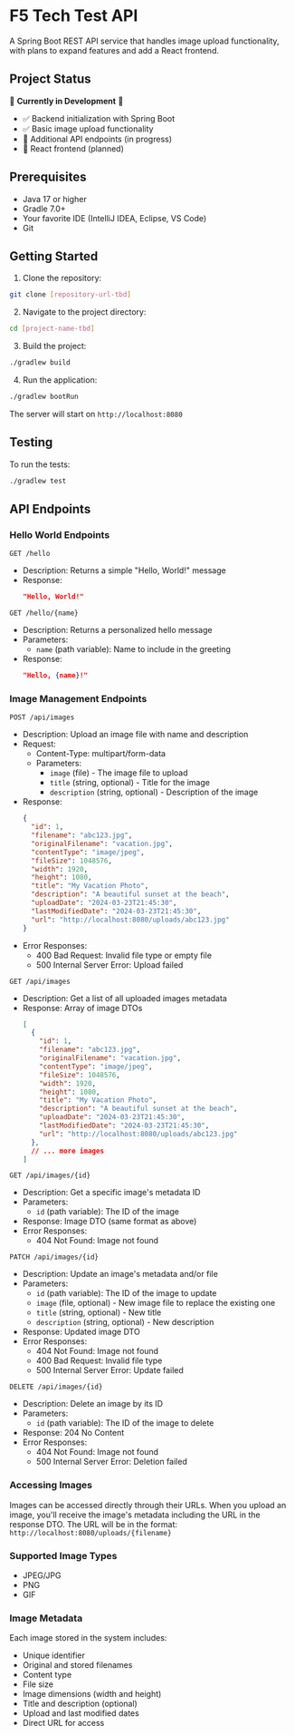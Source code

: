 # F5 Tech Test API

A Spring Boot REST API service that handles image upload functionality, with plans to expand features and add a React frontend.

## Project Status

🚧 **Currently in Development** 🚧

- ✅ Backend initialization with Spring Boot
- ✅ Basic image upload functionality
- 🔄 Additional API endpoints (in progress)
- 📝 React frontend (planned)

## Prerequisites

- Java 17 or higher
- Gradle 7.0+
- Your favorite IDE (IntelliJ IDEA, Eclipse, VS Code)
- Git

## Getting Started

1. Clone the repository:
```bash
git clone [repository-url-tbd]
```

2. Navigate to the project directory:
```bash
cd [project-name-tbd]
```

3. Build the project:
```bash
./gradlew build
```

4. Run the application:
```bash
./gradlew bootRun
```

The server will start on `http://localhost:8080`

## Testing

To run the tests:
```bash
./gradlew test
```

## API Endpoints

### Hello World Endpoints

```http
GET /hello
```
- Description: Returns a simple "Hello, World!" message
- Response: 
  ```json
  "Hello, World!"
  ```

```http
GET /hello/{name}
```
- Description: Returns a personalized hello message
- Parameters:
  - `name` (path variable): Name to include in the greeting
- Response: 
  ```json
  "Hello, {name}!"
  ```

### Image Management Endpoints

```http
POST /api/images
```
- Description: Upload an image file with name and description
- Request: 
  - Content-Type: multipart/form-data
  - Parameters:
    - `image` (file) - The image file to upload
    - `title` (string, optional) - Title for the image
    - `description` (string, optional) - Description of the image
- Response: 
  ```json
  {
    "id": 1,
    "filename": "abc123.jpg",
    "originalFilename": "vacation.jpg",
    "contentType": "image/jpeg",
    "fileSize": 1048576,
    "width": 1920,
    "height": 1080,
    "title": "My Vacation Photo",
    "description": "A beautiful sunset at the beach",
    "uploadDate": "2024-03-23T21:45:30",
    "lastModifiedDate": "2024-03-23T21:45:30",
    "url": "http://localhost:8080/uploads/abc123.jpg"
  }
  ```
- Error Responses:
  - 400 Bad Request: Invalid file type or empty file
  - 500 Internal Server Error: Upload failed

```http
GET /api/images
```
- Description: Get a list of all uploaded images metadata
- Response: Array of image DTOs
  ```json
  [
    {
      "id": 1,
      "filename": "abc123.jpg",
      "originalFilename": "vacation.jpg",
      "contentType": "image/jpeg",
      "fileSize": 1048576,
      "width": 1920,
      "height": 1080,
      "title": "My Vacation Photo",
      "description": "A beautiful sunset at the beach",
      "uploadDate": "2024-03-23T21:45:30",
      "lastModifiedDate": "2024-03-23T21:45:30",
      "url": "http://localhost:8080/uploads/abc123.jpg"
    },
    // ... more images
  ]
  ```

```http
GET /api/images/{id}
```
- Description: Get a specific image's metadata ID
- Parameters:
  - `id` (path variable): The ID of the image
- Response: Image DTO (same format as above)
- Error Responses:
  - 404 Not Found: Image not found

```http
PATCH /api/images/{id}
```
- Description: Update an image's metadata and/or file
- Parameters:
  - `id` (path variable): The ID of the image to update
  - `image` (file, optional) - New image file to replace the existing one
  - `title` (string, optional) - New title
  - `description` (string, optional) - New description
- Response: Updated image DTO
- Error Responses:
  - 404 Not Found: Image not found
  - 400 Bad Request: Invalid file type
  - 500 Internal Server Error: Update failed

```http
DELETE /api/images/{id}
```
- Description: Delete an image by its ID
- Parameters:
  - `id` (path variable): The ID of the image to delete
- Response: 204 No Content
- Error Responses:
  - 404 Not Found: Image not found
  - 500 Internal Server Error: Deletion failed

### Accessing Images

Images can be accessed directly through their URLs. When you upload an image, you'll receive the image's metadata including the URL in the response DTO. The URL will be in the format:
`http://localhost:8080/uploads/{filename}`

### Supported Image Types
- JPEG/JPG
- PNG
- GIF

### Image Metadata
Each image stored in the system includes:
- Unique identifier
- Original and stored filenames
- Content type
- File size
- Image dimensions (width and height)
- Title and description (optional)
- Upload and last modified dates
- Direct URL for access